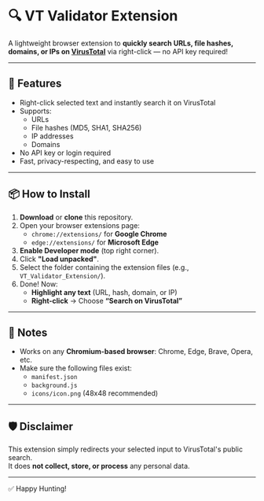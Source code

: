 # 🔍 VT Validator Extension

A lightweight browser extension to **quickly search URLs, file hashes, domains, or IPs on [VirusTotal](https://www.virustotal.com)** via right-click — no API key required!

---

## 🚀 Features

- Right-click selected text and instantly search it on VirusTotal  
- Supports:
  - URLs
  - File hashes (MD5, SHA1, SHA256)
  - IP addresses
  - Domains  
- No API key or login required  
- Fast, privacy-respecting, and easy to use

---

## 📦 How to Install

1. **Download** or **clone** this repository.
2. Open your browser extensions page:
   - `chrome://extensions/` for **Google Chrome**
   - `edge://extensions/` for **Microsoft Edge**
3. **Enable Developer mode** (top right corner).
4. Click **"Load unpacked"**.
5. Select the folder containing the extension files (e.g., `VT_Validator_Extension/`).
6. Done! Now:
   - **Highlight any text** (URL, hash, domain, or IP)
   - **Right-click** → Choose **“Search on VirusTotal”**

---

## 📝 Notes

- Works on any **Chromium-based browser**: Chrome, Edge, Brave, Opera, etc.
- Make sure the following files exist:
  - `manifest.json`
  - `background.js`
  - `icons/icon.png` (48x48 recommended)

---

## 🛡️ Disclaimer

This extension simply redirects your selected input to VirusTotal's public search.  
It does **not collect, store, or process** any personal data.

---

✅ Happy Hunting!
